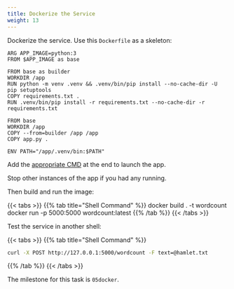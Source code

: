 ```yaml
---
title: Dockerize the Service
weight: 13
---
```

Dockerize the service. Use this `Dockerfile` as a skeleton:

```docker
ARG APP_IMAGE=python:3
FROM $APP_IMAGE as base

FROM base as builder
WORKDIR /app
RUN python -m venv .venv && .venv/bin/pip install --no-cache-dir -U pip setuptools
COPY requirements.txt .
RUN .venv/bin/pip install -r requirements.txt --no-cache-dir -r requirements.txt

FROM base
WORKDIR /app
COPY --from=builder /app /app
COPY app.py .

ENV PATH="/app/.venv/bin:$PATH"
```

Add the [appropriate CMD][docker-cmd] at the end to launch the app.

Stop other instances of the app if you had any running.

Then build and run the image:

{{< tabs >}}
{{% tab title="Shell Command" %}}
docker build . -t wordcount
docker run -p 5000:5000 wordcount:latest
{{% /tab %}}
{{< /tabs >}}

Test the service in another shell:

{{< tabs >}}
{{% tab title="Shell Command" %}}

``` bash
curl -X POST http://127.0.0.1:5000/wordcount -F text=@hamlet.txt
```

{{% /tab %}}
{{< /tabs >}}

The milestone for this task is `05docker`.

[docker-cmd]: https://docs.docker.com/engine/reference/builder/#cmd
